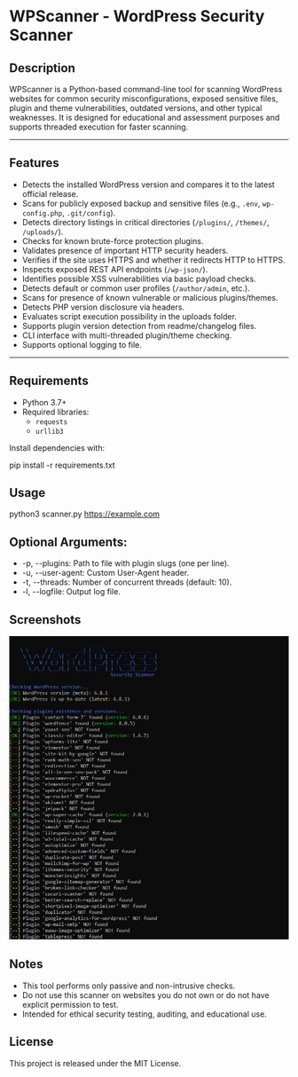 # WPScanner - WordPress Security Scanner

## Description

WPScanner is a Python-based command-line tool for scanning WordPress websites for common security misconfigurations, exposed sensitive files, plugin and theme vulnerabilities, outdated versions, and other typical weaknesses. It is designed for educational and assessment purposes and supports threaded execution for faster scanning.

---

## Features

- Detects the installed WordPress version and compares it to the latest official release.
- Scans for publicly exposed backup and sensitive files (e.g., `.env`, `wp-config.php`, `.git/config`).
- Detects directory listings in critical directories (`/plugins/`, `/themes/`, `/uploads/`).
- Checks for known brute-force protection plugins.
- Validates presence of important HTTP security headers.
- Verifies if the site uses HTTPS and whether it redirects HTTP to HTTPS.
- Inspects exposed REST API endpoints (`/wp-json/`).
- Identifies possible XSS vulnerabilities via basic payload checks.
- Detects default or common user profiles (`/author/admin`, etc.).
- Scans for presence of known vulnerable or malicious plugins/themes.
- Detects PHP version disclosure via headers.
- Evaluates script execution possibility in the uploads folder.
- Supports plugin version detection from readme/changelog files.
- CLI interface with multi-threaded plugin/theme checking.
- Supports optional logging to file.

---

## Requirements

- Python 3.7+
- Required libraries:
  - `requests`
  - `urllib3`

Install dependencies with:

pip install -r requirements.txt

## Usage

python3 scanner.py https://example.com

## Optional Arguments:

* -p, --plugins: Path to file with plugin slugs (one per line).
* -u, --user-agent: Custom User-Agent header.
* -t, --threads: Number of concurrent threads (default: 10).
* -l, --logfile: Output log file.

## Screenshots

![App Screenshot](screenshot/screen.jpg)

## Notes

* This tool performs only passive and non-intrusive checks.
* Do not use this scanner on websites you do not own or do not have explicit permission to test.
* Intended for ethical security testing, auditing, and educational use.

## License

This project is released under the MIT License.